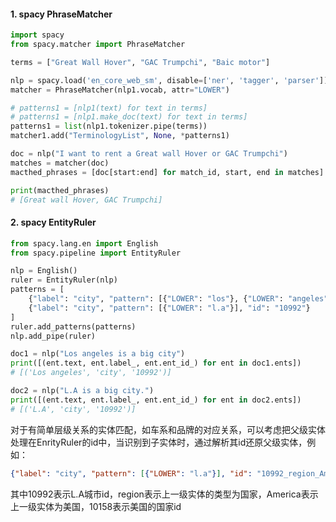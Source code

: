 #### 1. spacy PhraseMatcher
```python
import spacy
from spacy.matcher import PhraseMatcher

terms = ["Great Wall Hover", "GAC Trumpchi", "Baic motor"]

nlp = spacy.load('en_core_web_sm', disable=['ner', 'tagger', 'parser'])
matcher = PhraseMatcher(nlp1.vocab, attr="LOWER")

# patterns1 = [nlp1(text) for text in terms]
# patterns1 = [nlp1.make_doc(text) for text in terms]
patterns1 = list(nlp1.tokenizer.pipe(terms))
matcher1.add("TerminologyList", None, *patterns1)

doc = nlp("I want to rent a Great wall Hover or GAC Trumpchi")
matches = matcher(doc)
macthed_phrases = [doc[start:end] for match_id, start, end in matches]

print(macthed_phrases)
# [Great wall Hover, GAC Trumpchi]
```

#### 2. spacy EntityRuler
```python
from spacy.lang.en import English
from spacy.pipeline import EntityRuler

nlp = English()
ruler = EntityRuler(nlp)
patterns = [
    {"label": "city", "pattern": [{"LOWER": "los"}, {"LOWER": "angeles"}], "id": "10992"},
    {"label": "city", "pattern": [{"LOWER": "l.a"}], "id": "10992"}
]
ruler.add_patterns(patterns)
nlp.add_pipe(ruler)

doc1 = nlp("Los angeles is a big city")
print([(ent.text, ent.label_, ent.ent_id_) for ent in doc1.ents])
# [('Los angeles', 'city', '10992')]

doc2 = nlp("L.A is a big city.")
print([(ent.text, ent.label_, ent.ent_id_) for ent in doc2.ents])
# [('L.A', 'city', '10992')]
```
对于有简单层级关系的实体匹配，如车系和品牌的对应关系，可以考虑把父级实体处理在EnrityRuler的id中，当识别到子实体时，通过解析其id还原父级实体，例如： 
```json
{"label": "city", "pattern": [{"LOWER": "l.a"}], "id": "10992_region_America_10158"}
```
其中10992表示L.A城市id，region表示上一级实体的类型为国家，America表示上一级实体为美国，10158表示美国的国家id

